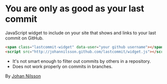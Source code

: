 # You are only as good as your last commit

JavaScript widget to include on your site that shows and links to your last commit on GitHub.

``` html
<span class="lastcommit-widget" data-user="your github username"></span>
<script src="http://johannilsson.github.com/lastcommit/widget.js"></script>
```

* It's not smart enough to filter out commits by others in a repository.
* Does not work properly on commits in branches.

By [Johan Nilsson](http://markupartist.com)
